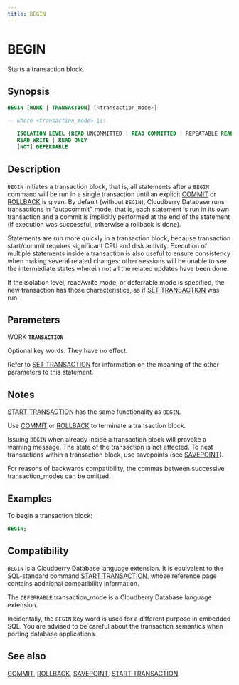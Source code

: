 ```yaml
---
title: BEGIN
---
```


# BEGIN

Starts a transaction block.

## Synopsis

```sql
BEGIN [WORK | TRANSACTION] [<transaction_mode>]

-- where <transaction_mode> is:

   ISOLATION LEVEL {READ UNCOMMITTED | READ COMMITTED | REPEATABLE READ | SERIALIZABLE}
   READ WRITE | READ ONLY
   [NOT] DEFERRABLE
```

## Description

`BEGIN` initiates a transaction block, that is, all statements after a `BEGIN` command will be run in a single transaction until an explicit [COMMIT](/docs/sql-stmts/commit.md) or [ROLLBACK](/docs/sql-stmts/rollback.md) is given. By default (without `BEGIN`), Cloudberry Database runs transactions in "autocommit" mode, that is, each statement is run in its own transaction and a commit is implicitly performed at the end of the statement (if execution was successful, otherwise a rollback is done).

Statements are run more quickly in a transaction block, because transaction start/commit requires significant CPU and disk activity. Execution of multiple statements inside a transaction is also useful to ensure consistency when making several related changes: other sessions will be unable to see the intermediate states wherein not all the related updates have been done.

If the isolation level, read/write mode, or deferrable mode is specified, the new transaction has those characteristics, as if [SET TRANSACTION](/docs/sql-stmts/set-transaction.md) was run.

## Parameters

WORK
**`TRANSACTION`**

Optional key words. They have no effect.

Refer to [SET TRANSACTION](/docs/sql-stmts/set-transaction.md) for information on the meaning of the other parameters to this statement.

## Notes

[START TRANSACTION](/docs/sql-stmts/start-transaction.md) has the same functionality as `BEGIN`.

Use [COMMIT](/docs/sql-stmts/commit.md) or [ROLLBACK](/docs/sql-stmts/rollback.md) to terminate a transaction block.

Issuing `BEGIN` when already inside a transaction block will provoke a warning message. The state of the transaction is not affected. To nest transactions within a transaction block, use savepoints (see [SAVEPOINT](/docs/sql-stmts/savepoint.md)).

For reasons of backwards compatibility, the commas between successive transaction_modes can be omitted.

## Examples

To begin a transaction block:

```sql
BEGIN;
```

## Compatibility

`BEGIN` is a Cloudberry Database language extension. It is equivalent to the SQL-standard command [START TRANSACTION](/docs/sql-stmts/start-transaction.md), whose reference page contains additional compatibility information.

The `DEFERRABLE` transaction_mode is a Cloudberry Database language extension.

Incidentally, the `BEGIN` key word is used for a different purpose in embedded SQL. You are advised to be careful about the transaction semantics when porting database applications.

## See also

[COMMIT](/docs/sql-stmts/commit.md), [ROLLBACK](/docs/sql-stmts/rollback.md), [SAVEPOINT](/docs/sql-stmts/savepoint.md), [START TRANSACTION](/docs/sql-stmts/start-transaction.md)
